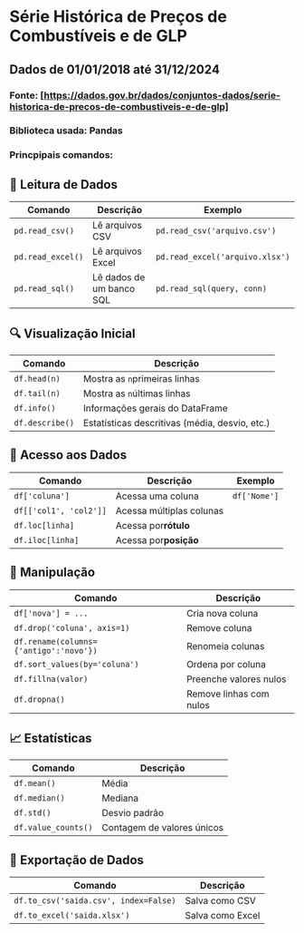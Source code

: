 # 

# Série Histórica de Preços de Combustíveis e de GLP

## Dados de 01/01/2018 até 31/12/2024

### Fonte: [https://dados.gov.br/dados/conjuntos-dados/serie-historica-de-precos-de-combustiveis-e-de-glp]

### Biblioteca usada: Pandas

### Princpipais comandos:


## 📁 **Leitura de Dados**

| Comando             | Descrição               | Exemplo                           |
| ------------------- | ------------------------- | --------------------------------- |
| `pd.read_csv()`   | Lê arquivos CSV          | `pd.read_csv('arquivo.csv')`    |
| `pd.read_excel()` | Lê arquivos Excel        | `pd.read_excel('arquivo.xlsx')` |
| `pd.read_sql()`   | Lê dados de um banco SQL | `pd.read_sql(query, conn)`      |



## 🔍 **Visualização Inicial**

| Comando           | Descrição                                      |
| ----------------- | ------------------------------------------------ |
| `df.head(n)`    | Mostra as `n`primeiras linhas                  |
| `df.tail(n)`    | Mostra as `n`últimas linhas                   |
| `df.info()`     | Informações gerais do DataFrame                |
| `df.describe()` | Estatísticas descritivas (média, desvio, etc.) |


## 🔎 **Acesso aos Dados**

| Comando                  | Descrição                   | Exemplo        |
| ------------------------ | ----------------------------- | -------------- |
| `df['coluna']`         | Acessa uma coluna             | `df['Nome']` |
| `df[['col1', 'col2']]` | Acessa múltiplas colunas     |                |
| `df.loc[linha]`        | Acessa por**rótulo**   |                |
| `df.iloc[linha]`       | Acessa por**posição** |                |


## 🔧 **Manipulação**

| Comando                                  | Descrição             |
| ---------------------------------------- | ----------------------- |
| `df['nova'] = ...`                     | Cria nova coluna        |
| `df.drop('coluna', axis=1)`            | Remove coluna           |
| `df.rename(columns={'antigo':'novo'})` | Renomeia colunas        |
| `df.sort_values(by='coluna')`          | Ordena por coluna       |
| `df.fillna(valor)`                     | Preenche valores nulos  |
| `df.dropna()`                          | Remove linhas com nulos |


## 📈 **Estatísticas**

| Comando               | Descrição                 |
| --------------------- | --------------------------- |
| `df.mean()`         | Média                      |
| `df.median()`       | Mediana                     |
| `df.std()`          | Desvio padrão              |
| `df.value_counts()` | Contagem de valores únicos |


## 💾 **Exportação de Dados**

| Comando                                 | Descrição      |
| --------------------------------------- | ---------------- |
| `df.to_csv('saida.csv', index=False)` | Salva como CSV   |
| `df.to_excel('saida.xlsx')`           | Salva como Excel |
